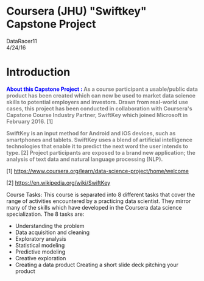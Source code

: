 Coursera (JHU) "Swiftkey" Capstone Project
========================================================
DataRacer11  
4/24/16

Introduction 
========================================================
<span style="font-weight:bold; color:blue;">**About this Capstone Project** :
<span style="font-weight:bold; color:grey;">As a course participant a usable/public data product has been created which can now be used to market data science skills to potential employers and investors. Drawn from real-world use cases, this project has been conducted in collaboration with Coursera's Capstone Course Industry Partner, **SwiftKey** which joined Microsoft in February 2016. [1] 

<span style="font-weight:bold; color:grey;">**SwiftKey** is an input method for Android and iOS devices, such as smartphones and tablets. SwiftKey uses a blend of artificial intelligence technologies that enable it to predict the next word the user intends to type. [2] Project participants are exposed to a brand new application; the analysis of **text data** and **natural language processing** (NLP). </span>

[1] https://www.coursera.org/learn/data-science-project/home/welcome

[2] https://en.wikipedia.org/wiki/SwiftKey

Course Tasks:
This course is separated into 8 different tasks that cover the range of activities encountered by a practicing data scientist. They mirror many of the skills which have developed in the Coursera data science specialization. 
The 8 tasks are:
- Understanding the problem
- Data acquisition and cleaning
- Exploratory analysis
- Statistical modeling
- Predictive modeling
- Creative exploration
- Creating a data product
Creating a short slide deck pitching your product
